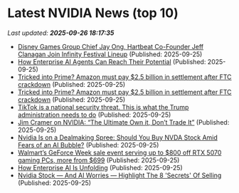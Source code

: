 # Latest NVIDIA News (top 10)
_Last updated: **2025-09-26 18:17:35**_

- [Disney Games Group Chief Jay Ong, Hartbeat Co-Founder Jeff Clanagan Join Infinity Festival Lineup](http://deadline.com/2025/09/disney-games-group-jay-ong-hartbeat-jeff-clanagan-infinity-festival-1236556087/) (Published: 2025-09-25)
- [How Enterprise AI Agents Can Reach Their Potential](https://www.forbes.com/sites/cio/2025/09/25/how-enterprise-ai-agents-can-reach-their-potential/) (Published: 2025-09-25)
- [Tricked into Prime? Amazon must pay $2.5 billion in settlement after FTC crackdown](https://economictimes.indiatimes.com/news/international/us/amazon-prime-lawsuit-settlement-amazon-must-pay-2-5-billion-in-settlement-after-ftc-crackdown/articleshow/124125502.cms) (Published: 2025-09-25)
- [Tricked into Prime? Amazon must pay $2.5 billion in settlement after FTC crackdown](https://economictimes.indiatimes.com/news/international/us/amazon-settlement-tricked-into-prime-amazon-must-pay-2-5-billion-in-settlement-after-ftc-crackdown/articleshow/124125502.cms) (Published: 2025-09-25)
- [TikTok is a national security threat. This is what the Trump administration needs to do](https://www.foxnews.com/opinion/tiktok-national-security-threat-what-trump-administration-needs-do) (Published: 2025-09-25)
- [Jim Cramer on NVIDIA: “The Ultimate Own it, Don’t Trade It”](https://biztoc.com/x/950f38b06ef1faad) (Published: 2025-09-25)
- [Nvidia Is on a Dealmaking Spree: Should You Buy NVDA Stock Amid Fears of an AI Bubble?](https://biztoc.com/x/412af0b120824e7b) (Published: 2025-09-25)
- [Walmart’s GeForce Week sale event serving up to $800 off RTX 5070 gaming PCs, more from $699](http://9to5toys.com/2025/09/25/walmart-geforce-week-sale-event-serving-up-to-800-off-rtx-5070-gaming-pcs/) (Published: 2025-09-25)
- [How Enterprise AI Is Unfolding](https://www.forbes.com/sites/rscottraynovich/2025/09/25/how-enterprise-ai-is-unfolding/) (Published: 2025-09-25)
- [Nvidia Stock — And AI Worries — Highlight The 8 'Secrets' Of Selling](https://biztoc.com/x/0e14ed23403c3aae) (Published: 2025-09-25)
